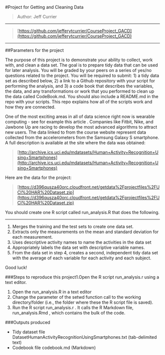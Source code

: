 #Project for Getting and Cleaning Data

> Author: Jeff Currier
***
> [https://github.com/jefferytcurrier/CourseProject_GACD](https://github.com/jefferytcurrier/CourseProject_GACD)

***


##Parameters for the project

The purpose of this project is to demonstrate your ability to collect, work with, and clean a data set. The goal is to prepare tidy data that can be used for later analysis. You will be graded by your peers on a series of yes/no questions related to the project. You will be required to submit: 1) a tidy data set as described below, 2) a link to a Github repository with your script for performing the analysis, and 3) a code book that describes the variables, the data, and any transformations or work that you performed to clean up the data called CodeBook.md. You should also include a README.md in the repo with your scripts. This repo explains how all of the scripts work and how they are connected.  

One of the most exciting areas in all of data science right now is wearable computing - see for example  this article . Companies like Fitbit, Nike, and Jawbone Up are racing to develop the most advanced algorithms to attract new users. The data linked to from the course website represent data collected from the accelerometers from the Samsung Galaxy S smartphone. A full description is available at the site where the data was obtained: 

> [http://archive.ics.uci.edu/mdatasets/Human+Activity+Recognition+Using+Smartphones](http://archive.ics.uci.edu/mdatasets/Human+Activity+Recognition+Using+Smartphones)

Here are the data for the project: 

> [https://d396qusza40orc.cloudfront.net/getdata%2Fprojectfiles%2FUCI%20HAR%20Dataset.zip](https://d396qusza40orc.cloudfront.net/getdata%2Fprojectfiles%2FUCI%20HAR%20Dataset.zip)

You should create one R script called run_analysis.R that does the following. 
***
1. Merges the training and the test sets to create one data set.
2. Extracts only the measurements on the mean and standard deviation for each measurement. 
3. Uses descriptive activity names to name the activities in the data set
4. Appropriately labels the data set with descriptive variable names. 
5. From the data set in step 4, creates a second, independent tidy data set with the average of each variable for each activity and each subject.

Good luck!


###Steps to reproduce this project1.Open the R script  run_analysis.r  using a text editor.
1. Open the run_analysis.R in a text editor 
2. Change the parameter of the  setwd  function call to the working directory/folder (i.e., the folder where these the R script file is saved).
3. Run the R script  run_analysis.r . It calls the R Markdown file,  run_analysis.Rmd , which contains the bulk of the code.


###Outputs produced
* Tidy dataset file  DatasetHumanActivityRecognitionUsingSmartphones.txt  (tab-delimited text)
* Codebook file  codebook.md  (Markdown)

